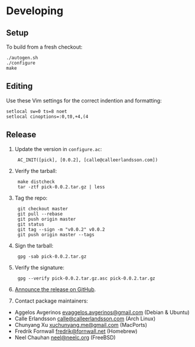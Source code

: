 Developing
==========

Setup
-----

To build from a fresh checkout:

    ./autogen.sh
    ./configure
    make

Editing
-------

Use these Vim settings for the correct indention and formatting:

```
setlocal sw=0 ts=8 noet
setlocal cinoptions=:0,t0,+4,(4
```

Release
-------

1. Update the version in `configure.ac`:

        AC_INIT([pick], [0.0.2], [calle@calleerlandsson.com])

2. Verify the tarball:

        make distcheck
        tar -ztf pick-0.0.2.tar.gz | less

3. Tag the repo:

        git checkout master
        git pull --rebase
        git push origin master
        git status
        git tag --sign -m "v0.0.2" v0.0.2
        git push origin master --tags

4. Sign the tarball:

        gpg -sab pick-0.0.2.tar.gz

5. Verify the signature:

        gpg --verify pick-0.0.2.tar.gz.asc pick-0.0.2.tar.gz

6. [Announce the release on
   GitHub](https://github.com/calleerlandsson/pick/releases/new).

7. Contact package maintainers:

* Aggelos Avgerinos <evaggelos.avgerinos@gmail.com> (Debian & Ubuntu)
* Calle Erlandsson <calle@calleerlandsson.com> (Arch Linux)
* Chunyang Xu <xuchunyang.me@gmail.com> (MacPorts)
* Fredrik Fornwall <fredrik@fornwall.net> (Homebrew)
* Neel Chauhan <neel@neelc.org> (FreeBSD)
